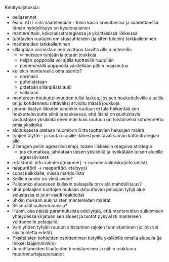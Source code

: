 Kehitysajatuksia:
- peliasennot
- esim. ADT niitä säätelemään - tosin käsin arvioitaessa ja säädettäessä tämän hyödyllisyys on kyseenalainen
- mantereittain, kokonaisstrategiassa ja yksittäisissä liikkeissä
- tuottavien ruutujen omistussuhteiden (ja siten tulojen) tarkkaileminen
- mantereiden tarkkaileminen
- sillanpään varmistaminen voittoon tarvittavilla mantereilla
  - viimeiseen tyhjään laitetaan joukkoja
  - neljän poppoolla voi ajella tuottaviin ruutuihin
  - pienemmällä poppoolla väistellään pitkin maaseutua
- kullekin mantereelle oma asento?
  - normaali
  - puhdistetaan
  - pidetään sillanpäätä auki
  - vallataan
- mantereen houkuttelevuuden tulisi laskea, jos sen houkutteleville alueille on jo kohdennetu riittäväksi arvioitu määrä joukkoja
- jonoon lisätyn liikkeen johonkin ruutuun ei tule heikentää sen houkuttelevuutta siinä tapauksessa, että läsnä on puolustavia vastustajan yksiköitä enemmän kuin ruutuun on toistaiseksi kohdennettu omia yksiköitä
- aloituksessa otetaan huomioon 6:tta tuottavien heksojen määrä
- tyhjien täyttö - ja rautaa rajalle -lähestymistavat saman kattostrategian alle
- 2 hengen peliin agressiivisempi, toisen liikkeisiin reagoiva strategia
  - jos etumatkaa, jahdataan toisen yksiköitä ja hyökätään toisen alueille agressiivisesti
- refaktoroi: info.valmisko(manner) -> manner.valmisko(info.omist)
- naapurit(id) -> naapurit(id, etaisyys)
- const kaikkialle, missä mahdollista
- Keille manner on vielä avoin?
- Paljoonko alueeseen kullakin pelaajalla on vielä mahdollisuus?
- uhat pelaajien tuottojen mukaan (kituuttavan pelaajan tyhjä alue selustassa ei juuri vaadi reaktioita)
- uhkiin mukaan aukinaisten mantereiden määrät
- Sillanpäät sulkeutumassa?
- Huom. osa näistä parannuksista edellyttää, että mantereiden sulkemisen yhteydessä kirjataan sen alueet ja tuotot pysyvästi mantereen voittaneelle pelaajalle.
- Vain yhden tyhjän ruudun altistamien rajojen tunnistaminen (jolloin voi siis huoletta edetä)
- Yksittäisten kohteiden osoittaminen tietyille yksiköille omalla alueella (ja miksei laajemminkin)
- Jumahtaneiden tilanteiden tunnistaminen ja niihin reaktiona muurinmurtajaoperaatiot